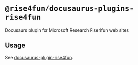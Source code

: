 # `@rise4fun/docusaurus-plugins-rise4fun`

Docusaurs plugin for Microsoft Research Rise4fun web sites

## Usage

See [docusaurus-plugin-rise4fun](https://microsoft.github.io/docusaurus-plugins-rise4fun/docs/plugins/docusaurus-plugin-application-insights).
